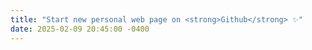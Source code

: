```yaml
---
title: "Start new personal web page on <strong>Github</strong> ✨"
date: 2025-02-09 20:45:00 -0400
---
```

